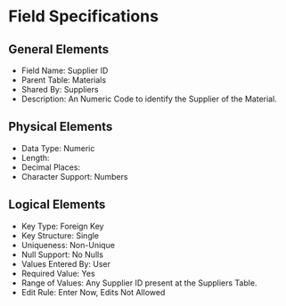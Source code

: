 # Field Specifications

## General Elements

- Field Name: Supplier ID
- Parent Table: Materials
- Shared By: Suppliers
- Description: An Numeric Code to identify the Supplier of the Material.

## Physical Elements

- Data Type: Numeric
- Length: 
- Decimal Places: 
- Character Support: Numbers

## Logical Elements

- Key Type: Foreign Key
- Key Structure: Single 
- Uniqueness: Non-Unique
- Null Support: No Nulls
- Values Entered By: User
- Required Value: Yes
- Range of Values: Any Supplier ID present at the Suppliers Table.
- Edit Rule: Enter Now, Edits Not Allowed
